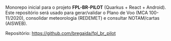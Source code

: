 Monorepo inicial para o projeto **FPL-BR-PILOT** (Quarkus + React + Android). 
Este repositório será usado para gerar/validar o Plano de Voo (MCA 100-11/2020),
consolidar meteorologia (REDEMET) e consultar NOTAM/cartas (AISWEB).

Repositório: https://github.com/bregaida/fpl_br_pilot 
